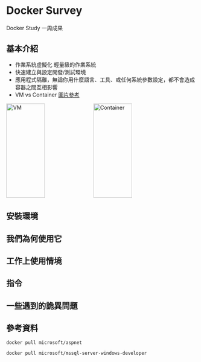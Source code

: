 # Docker Survey
Docker Study 一周成果
## 基本介紹

* 作業系統虛擬化 輕量級的作業系統
* 快速建立與設定開發/測試環境
* 應用程式隔離，無論你用什麼語言、工具、或任何系統參數設定，都不會造成容器之間互相影響
* VM vs Container [圖片參考](http://www.inwinstack.com/zh/2017/10/13/vm-container-difference/ "圖片參考")

<img src="http://www.inwinstack.com/wp-content/uploads/2017/10/%E9%9B%BB%E5%AD%90%E5%A0%B11.png" alt="VM" width="45%" height="250"/> <img src="http://www.inwinstack.com/wp-content/uploads/2017/10/%E9%9B%BB%E5%AD%90%E5%A0%B12.png" alt="Container" width="45%" height="250"/>
  
## 安裝環境
## 我們為何使用它
## 工作上使用情境
## 指令
## 一些遇到的詭異問題
## 參考資料
`docker pull microsoft/aspnet`

`docker pull microsoft/mssql-server-windows-developer`

